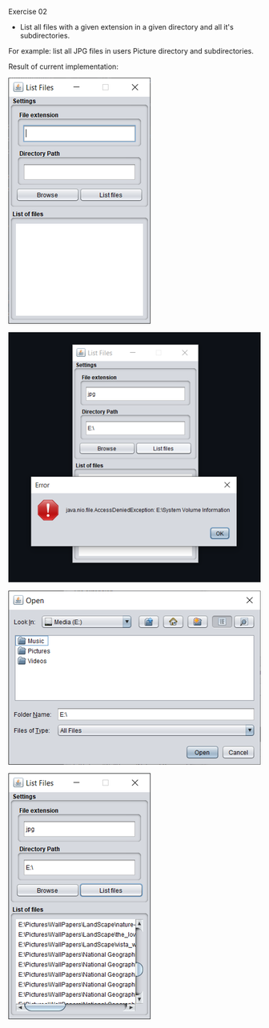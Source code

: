 Exercise 02

- List all files with a given extension in a given directory and all it's subdirectories.

For example: list all JPG files in users Picture directory and subdirectories.
  
Result of current implementation:

![List Files screenshot](list_files_1.png)

![List Files screenshot](list_files_3.png)

![List Files screenshot](list_files_browse.png)

![List Files screenshot](list_files_2.png)
